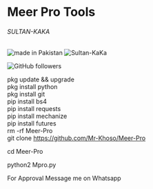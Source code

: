 # Meer Pro Tools

###### SULTAN-KAKA ######
 
 
![made in Pakistan](https://img.shields.io/badge/MADE%20IN%20-Pakistan-green?style=for-the-badge&logo=appveyor)
![Sultan-KaKa](https://img.shields.io/badge/Sultan%20-KaKa-green?style=for-the-badge&logo=appveyor)
 
![GitHub followers](https://img.shields.io/github/followers/Mr-Khoso?style=for-the-badge)
 
 
 pkg update && upgrade  
 pkg install python  
 pkg install git  
 pip install bs4  
 pip install requests  
 pip install mechanize  
 pip install futures  
 rm -rf Meer-Pro  
 git clone https://github.com/Mr-Khoso/Meer-Pro
 
 cd Meer-Pro
 
 python2 Mpro.py
 
For Approval Message me on Whatsapp
